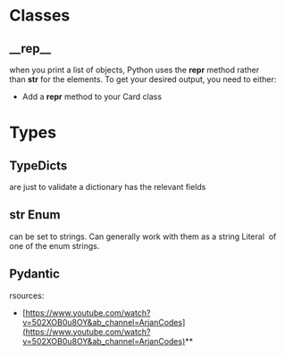 # Classes

## \_\_rep\_\_

when you print a list of objects, Python uses the __repr__ method rather than __str__ for the elements. To get your desired output, you need to either:

- Add a __repr__ method to your Card class



# Types

## TypeDicts
are just to validate a dictionary has the relevant fields

  
## str Enum
can be set to strings. Can generally work with them as a string Literal  of one of the enum strings.


## Pydantic

rsources:
*  [https://www.youtube.com/watch?v=502XOB0u8OY&ab_channel=ArjanCodes](https://www.youtube.com/watch?v=502XOB0u8OY&ab_channel=ArjanCodes)**
